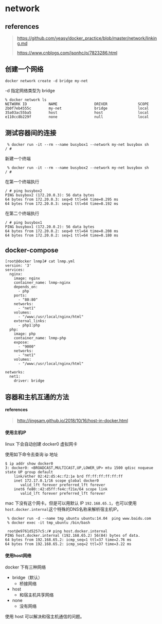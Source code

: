 #  network

## references

> https://github.com/yeasy/docker_practice/blob/master/network/linking.md
>
> https://www.cnblogs.com/jsonhc/p/7823286.html

## 创建一个网络

```
docker network create -d bridge my-net
```

-d 指定网络类型为 bridge 

```
% docker network ls
NETWORK ID          NAME                 DRIVER              SCOPE
2b0f7eb4555c        my-net               bridge              local
35a03ac55ba5        host                 host                local
e110cc8b229f        none                 null                local
```

## 测试容器间的连接

```
 % docker run -it --rm --name busybox1 --network my-net busybox sh
/ #
```

新建一个终端

```
 % docker run -it --rm --name busybox2 --network my-net busybox sh
/ #
```

在第一个终端执行

```
/ # ping busybox2
PING busybox2 (172.20.0.3): 56 data bytes
64 bytes from 172.20.0.3: seq=0 ttl=64 time=0.295 ms
64 bytes from 172.20.0.3: seq=1 ttl=64 time=0.192 ms
```

在第二个终端执行

```
/ # ping busybox1
PING busybox1 (172.20.0.2): 56 data bytes
64 bytes from 172.20.0.2: seq=0 ttl=64 time=0.208 ms
64 bytes from 172.20.0.2: seq=1 ttl=64 time=0.180 ms
```

## docker-compose

```
[root@docker lnmp]# cat lnmp.yml
version: '3'
services:
  nginx:
    image: nginx
    container_name: lnmp-nginx
    depends_on:
      - php
    ports:
      - "80:80"
    networks:
      - "net1"
    volumes:
      - "/www:/usr/local/nginx/html"
    external_links:
      - php1:php
  php:
    image: php
    container_name: lnmp-php
    expose: 
      - "9000"
    networks:
      - "net1"
    volumes:
      - "/www:/usr/local/nginx/html"

networks:
  net1:
    driver: bridge
```

## 容器和主机互通的方法

#### references

> http://jingsam.github.io/2018/10/16/host-in-docker.html



#### 使用主机IP

linux 下会自动创建 docker0 虚拟网卡

使用如下命令去查询 ip 地址

```
$ ip addr show docker0
3: docker0: <BROADCAST,MULTICAST,UP,LOWER_UP> mtu 1500 qdisc noqueue state UP group default
    link/ether 02:42:d5:4c:f2:1e brd ff:ff:ff:ff:ff:ff
    inet 172.17.0.1/16 scope global docker0
       valid_lft forever preferred_lft forever
    inet6 fe80::42:d5ff:fe4c:f21e/64 scope link
       valid_lft forever preferred_lft forever
```

mac 下没有这个网卡。但是可以用默认 IP `192.168.65.1`，也可以使用`host.docker.internal`这个特殊的DNS名称来解析宿主机IP。

```
 % docker run -d --name tmp_ubuntu ubuntu:14.04  ping www.baidu.com
 % docker exec -it tmp_ubuntu /bin/bash
 
 root@e9761d5257c5:/# ping host.docker.internal
PING host.docker.internal (192.168.65.2) 56(84) bytes of data.
64 bytes from 192.168.65.2: icmp_seq=1 ttl=37 time=2.76 ms
64 bytes from 192.168.65.2: icmp_seq=2 ttl=37 time=3.22 ms
```

#### 使用host网络

docker 下有三种网络 

- bridge（默认）
  - 桥接网络
- host 
  - 和宿主机共享网络
- none
  - 没有网络

使用 host 可以解决和宿主机通信的问题。

